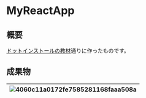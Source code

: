 # MyReactApp
## 概要
[ドットインストールの教材](https://dotinstall.com/lessons/basic_reactjs)通りに作ったものです。

## 成果物
|![4060c11a0172fe7585281168faaa508a](https://user-images.githubusercontent.com/45095615/112497149-ad930080-8dc8-11eb-8ab5-7751f6e52c24.gif)|
|:--|
